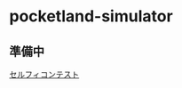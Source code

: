 # pocketland-simulator
## 準備中
[セルフィコンテスト](https://tail-of-rabbit.github.io/pocketland-simulator/sim_event_contest.html)
